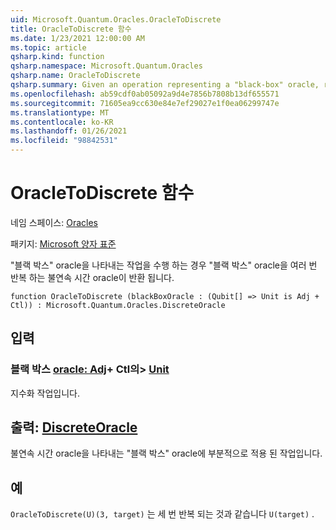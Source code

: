 ```yaml
---
uid: Microsoft.Quantum.Oracles.OracleToDiscrete
title: OracleToDiscrete 함수
ms.date: 1/23/2021 12:00:00 AM
ms.topic: article
qsharp.kind: function
qsharp.namespace: Microsoft.Quantum.Oracles
qsharp.name: OracleToDiscrete
qsharp.summary: Given an operation representing a "black-box" oracle, returns a discrete-time oracle which represents the "black-box" oracle repeated multiple times.
ms.openlocfilehash: ab59cdf0ab05092a9d4e7856b7808b13df655571
ms.sourcegitcommit: 71605ea9cc630e84e7ef29027e1f0ea06299747e
ms.translationtype: MT
ms.contentlocale: ko-KR
ms.lasthandoff: 01/26/2021
ms.locfileid: "98842531"
---
```

# <a name="oracletodiscrete-function"></a>OracleToDiscrete 함수

네임 스페이스: [Oracles](xref:Microsoft.Quantum.Oracles)

패키지: [Microsoft 양자 표준](https://nuget.org/packages/Microsoft.Quantum.Standard)


"블랙 박스" oracle을 나타내는 작업을 수행 하는 경우 "블랙 박스" oracle을 여러 번 반복 하는 불연속 시간 oracle이 반환 됩니다.

```qsharp
function OracleToDiscrete (blackBoxOracle : (Qubit[] => Unit is Adj + Ctl)) : Microsoft.Quantum.Oracles.DiscreteOracle
```


## <a name="input"></a>입력

### <a name="blackboxoracle--qubit--unit--is-adj--ctl"></a>블랙 박스 [oracle: Adj](xref:microsoft.quantum.lang-ref.qubit)+ Ctl의> [Unit](xref:microsoft.quantum.lang-ref.unit)

지수화 작업입니다.



## <a name="output--discreteoracle"></a>출력: [DiscreteOracle](xref:Microsoft.Quantum.Oracles.DiscreteOracle)

불연속 시간 oracle을 나타내는 "블랙 박스" oracle에 부분적으로 적용 된 작업입니다.

## <a name="example"></a>예

`OracleToDiscrete(U)(3, target)` 는 세 번 반복 되는 것과 같습니다 `U(target)` .